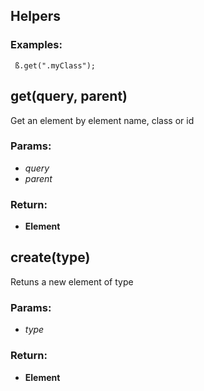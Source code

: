 

<!-- Start src\ez-dom.es6 -->

## Helpers

### Examples:

     ß.get(".myClass");

## get(query, parent)

Get an element by element name, class or id

### Params:

* *query* 
* *parent* 

### Return:

* **Element** 

## create(type)

Retuns a new element of type

### Params:

* *type* 

### Return:

* **Element** 

<!-- End src\ez-dom.es6 -->

